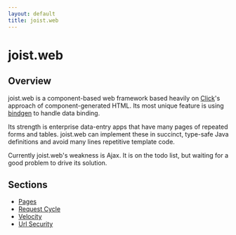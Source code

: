 ```yaml
---
layout: default
title: joist.web
---
```


joist.web
=========

Overview
--------

joist.web is a component-based web framework based heavily on [Click](http://incubator.apache.org/click)'s approach of component-generated HTML. Its most unique feature is using [bindgen](bindgen.html) to handle data binding.

Its strength is enterprise data-entry apps that have many pages of repeated forms and tables. joist.web can implement these in succinct, type-safe Java definitions and avoid many lines repetitive template code.

Currently joist.web's weakness is Ajax. It is on the todo list, but waiting for a good problem to drive its solution.

Sections
--------

* [Pages](webPages.html)
* [Request Cycle](webRequestCycle.html)
* [Velocity](webVelocity.html)
* [Url Security](webUrlSecurity.html)

